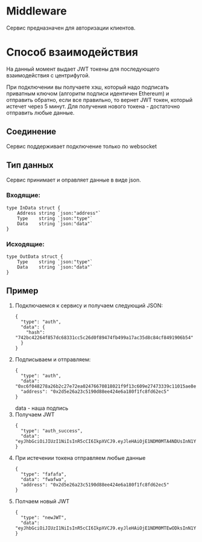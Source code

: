 # Middleware
Сервис предназначен для авторизации клиентов.

# Способ взаимодействия
На данный момент выдает JWT токены для последующего взаимодействия с центрифугой.

При подключении вы получаете хэш, который надо подписать приватным ключом
(алгоритм подписи идентичен Ethereum) и отправить обратно,
если все правильно, то вернет JWT токен, который истечет через 5 минут.
Для получения нового токена - достаточно отправить любые данные.

## Соединение
Сервис поддерживает подключение только по websocket

## Тип данных
Сервис принимает и оправляет данные в виде json.

### Входящие:
```
type InData struct {
    Address string `json:"address"`
    Type    string `json:"type"`
    Data    string `json:"data"`
}
```

### Исходящие:
```
type OutData struct {
    Type    string `json:"type"`
    Data    string `json:"data"`
}
```

## Пример
1. Подключаемся к сервису и получаем следующий JSON:
    ```
    {
      "type": "auth",
      "data": {
        "hash": "742bc42264f857dc68331cc5c26d0f89474fb499a17ac35d8c84cf8491906b54"
      }
    }
    ```
2. Подписываем и отправляем:
    ```
    {
      "type": "auth",
      "data": "0xc6f048278a26b2c27e72ea02476670818021f9f13c609e27473339c11015ae8e6e0c945efbbdc0415f88b030f1d4ec6b8d454c68543cd85f3ab33a92a8689b8b1b",
      "address": "0x2d5e26a23c5190d88ee424e6a180f1fc8fd62ec5"
    }
    ```
    data - наша подпись
3. Получаем JWT
    ```
    {
      "type": "auth_success",
      "data": "eyJhbGciOiJIUzI1NiIsInR5cCI6IkpXVCJ9.eyJleHAiOjE1NDM0MTA4NDUsInN1YiI6IjB4MmQ1ZTI2YTIzYzUxOTBkODhlZTQyNGU2YTE4MGYxZmM4ZmQ2MmVjNSJ9.Ca7RG4IgG7ldFYqwoJJKJcZ34IDLwXbvGykCGihs1tY"
    }
    ```
4. При истечении токена отправляем любые данные
    ```
    {
      "type": "fafafa",
      "data": "fwafwa",
      "address": "0x2d5e26a23c5190d88ee424e6a180f1fc8fd62ec5"
    }
    ```
5. Полчаем новый JWT
    ```
    {
      "type": "newJWT",
      "data": "eyJhbGciOiJIUzI1NiIsInR5cCI6IkpXVCJ9.eyJleHAiOjE1NDM0MTEwODksInN1YiI6IjB4MmQ1ZTI2YTIzYzUxOTBkODhlZTQyNGU2YTE4MGYxZmM4ZmQ2MmVjNSJ9.Q7Jy7FJw_07UUuHcPMs9jd1rurZQLmrswiiGr2V4py8"
    }
    ```